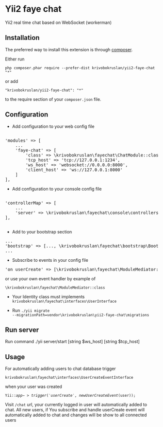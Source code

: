 Yii2 faye chat
==============
Yii2 real time chat based on WebSocket (workerman)

Installation
------------

The preferred way to install this extension is through [composer](http://getcomposer.org/download/).

Either run

```
php composer.phar require --prefer-dist krivobokruslan/yii2-faye-chat "*"
```

or add

```
"krivobokruslan/yii2-faye-chat": "*"
```

to the require section of your `composer.json` file.


Configuration
-----
- Add configuration to your web config file
<pre>

'modules' => [
    ...
    'faye-chat' => [
        'class' => \krivobokruslan\fayechat\ChatModule::class,
        'tcp_host' => 'tcp://127.0.0.1:1234',
        'ws_host' => 'websocket://0.0.0.0:8000',
        'client_host' => 'ws://127.0.0.1:8000'
    ]
],
</pre>

- Add configuration to your console config file
<pre>

'controllerMap' => [
    ...
    'server' => \krivobokruslan\fayechat\console\controllers\ServerController::class
],

</pre>

- Add to your bootstrap section
<pre>
...
'bootstrap' => [..., \krivobokruslan\fayechat\bootstrap\Bootstrap::class],
...
</pre>

- Subscribe to events in your config file
<pre>
'on userCreate' => [\krivobokruslan\fayechat\ModuleMediator::class, 'onUserCreate'],
</pre>
or use your own event handler by example of 

<code>\krivobokruslan\fayechat\ModuleMediator::class</code>

- Your Identity class must implements <code>krivobokruslan\fayechat\interfaces\UserInterface</code>

- Run <code>./yii migrate --migrationPath=vendor\krivobokruslan\yii2-faye-chat\migrations</code>

Run server
-----

Run command ./yii server/start [string $ws_host] [string $tcp_host] </code>

Usage
-----
For automatically adding users to chat database trigger 

<code>krivobokruslan\fayechat\interfaces\UserCreateEventInterface</code> 

when your user was created

<code>Yii::$app->trigger('userCreate', new UserCreateEvent($user));</code>

Visit <code>/chat</code> url, your currently logged in user will automatically added to chat. All new users, if You subscribe and handle userCreate event will automatically added to chat and changes will be show to all connected users




